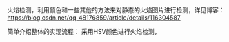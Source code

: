 火焰检测，利用颜色和一些其他的方法来对静态的火焰图片进行检测，详见博客：https://blog.csdn.net/qq_48176859/article/details/116304587

简单介绍整体的实现流程：
采用HSV颜色进行火焰检测，
